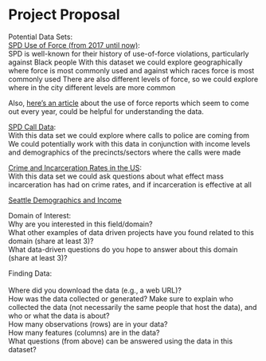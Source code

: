 # Project Proposal

Potential Data Sets: <br> 
[SPD Use of Force (from 2017 until now)](https://data.seattle.gov/Public-Safety/Use-Of-Force/ppi5-g2bj): <br> 
SPD is well-known for their history of use-of-force violations, particularly against Black people 
With this dataset we could explore geographically where force is most commonly used and against which races force is most commonly used 
There are also different levels of force, so we could explore where in the city different levels are more common <br>

Also, [here’s an article](https://sccinsight.com/2018/02/02/understanding-spd-use-force-report/) about the use of force reports which seem to come out every year, could be helpful for understanding the data.

[SPD Call Data](https://data.seattle.gov/Public-Safety/Call-Data/33kz-ixgy):  <br> 
With this data set we could explore where calls to police are coming from 
We could potentially work with this data in conjunction with income levels and demographics of the precincts/sectors where the calls were made 

[Crime and Incarceration Rates in the US](https://www.kaggle.com/christophercorrea/prisoners-and-crime-in-united-states): <br> 
With this data set we could ask questions about what effect mass incarceration has had on crime rates, and if incarceration is effective at all <br>

[Seattle Demographics and Income](https://www.census.gov/data/academy/data-gems/2019/access-race-data.html) <br>




Domain of Interest: <br> 
Why are you interested in this field/domain? <br>
What other examples of data driven projects have you found related to this domain (share at least 3)? <br>
What data-driven questions do you hope to answer about this domain (share at least 3)? <br>

Finding Data: <br>  
Where did you download the data (e.g., a web URL)? <br>
How was the data collected or generated? Make sure to explain who collected the data (not necessarily the same people that host the data), and who or what the data is about? <br>
How many observations (rows) are in your data? <br>
How many features (columns) are in the data? <br>
What questions (from above) can be answered using the data in this dataset? <br>
